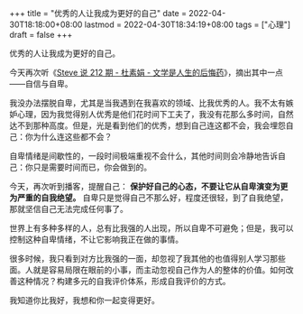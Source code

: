 +++
title = "优秀的人让我成为更好的自己"
date = 2022-04-30T18:18:00+08:00
lastmod = 2022-04-30T18:34:19+08:00
tags = ["心理"]
draft = false
+++

优秀的人让我成为更好的自己。

今天再次听《[Steve 说 212 期 - 杜素娟 - 文学是人生的后悔药](http://steveshuo.com/212)》，摘出其中一点——自信与自卑。

我没办法摆脱自卑，尤其是当我遇到在我喜欢的领域、比我优秀的人。我不太有嫉妒心理，因为我觉得别人优秀是他们花时间下工夫了，我没有花那么多时间，自然达不到那种高度。但是，光是看到他们的优秀，想到自己连这都不会，我会埋怨自己：你为什么连这些都不会？

自卑情绪是间歇性的，一段时间极端重视不会什么，其他时间则会冷静地告诉自己：你只是需要时间而已，你会做到的。

今天，再次听到播客，提醒自己： **保护好自己的心态，不要让它从自卑演变为更为严重的自我绝望。** 自卑只是觉得自己不那么好，程度还很轻，到了自我绝望，那就坚信自己无法完成任何事了。

世界上有多种多样的人，总有比我强的人出现，所以自卑不可避免；但是，我可以控制这种自卑情绪，不让它影响我正在做的事情。

很多时候，我只看到对方比我强的一面，却忽视了我其他的也值得别人学习那些面。人就是容易局限在眼前的小事，而主动忽视自己作为人的整体的价值。如何改善这种情况？构建多元的自我评价体系，形成自我评价的方式。

我知道你比我好，我想和你一起变得更好。
